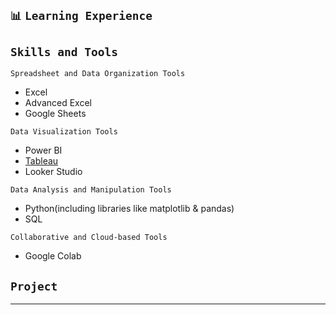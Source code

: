 
## `📊` **`Learning Experience`**                       
## `Skills and Tools`
`Spreadsheet and Data Organization Tools`
- Excel
- Advanced Excel
- Google Sheets

`Data Visualization Tools`
- Power BI
- [Tableau](https://public.tableau.com/app/profile/shreyashetty./vizzes)
- Looker Studio

`Data Analysis and Manipulation Tools`
- Python(including libraries like matplotlib & pandas)
- SQL

`Collaborative and Cloud-based Tools`
- Google Colab

`Project`
-
                          
---
 




